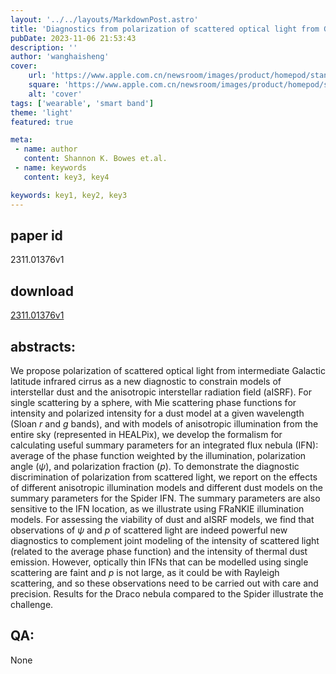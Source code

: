 ```yaml
---
layout: '../../layouts/MarkdownPost.astro'
title: 'Diagnostics from polarization of scattered optical light from Galactic infrared cirrus'
pubDate: 2023-11-06 21:53:43
description: ''
author: 'wanghaisheng'
cover:
    url: 'https://www.apple.com.cn/newsroom/images/product/homepod/standard/Apple-HomePod-hero-230118_big.jpg.large_2x.jpg'
    square: 'https://www.apple.com.cn/newsroom/images/product/homepod/standard/Apple-HomePod-hero-230118_big.jpg.large_2x.jpg'
    alt: 'cover'
tags: ['wearable', 'smart band'] 
theme: 'light'
featured: true

meta:
 - name: author
   content: Shannon K. Bowes et.al.
 - name: keywords
   content: key3, key4

keywords: key1, key2, key3
---
```


## paper id
2311.01376v1
## download
[2311.01376v1](http://arxiv.org/abs/2311.01376v1)
## abstracts:
We propose polarization of scattered optical light from intermediate Galactic latitude infrared cirrus as a new diagnostic to constrain models of interstellar dust and the anisotropic interstellar radiation field (aISRF). For single scattering by a sphere, with Mie scattering phase functions for intensity and polarized intensity for a dust model at a given wavelength (Sloan $r$ and $g$ bands), and with models of anisotropic illumination from the entire sky (represented in HEALPix), we develop the formalism for calculating useful summary parameters for an integrated flux nebula (IFN): average of the phase function weighted by the illumination, polarization angle ($\psi$), and polarization fraction ($p$). To demonstrate the diagnostic discrimination of polarization from scattered light, we report on the effects of different anisotropic illumination models and different dust models on the summary parameters for the Spider IFN. The summary parameters are also sensitive to the IFN location, as we illustrate using FRaNKIE illumination models. For assessing the viability of dust and aISRF models, we find that observations of $\psi$ and $p$ of scattered light are indeed powerful new diagnostics to complement joint modeling of the intensity of scattered light (related to the average phase function) and the intensity of thermal dust emission. However, optically thin IFNs that can be modelled using single scattering are faint and $p$ is not large, as it could be with Rayleigh scattering, and so these observations need to be carried out with care and precision. Results for the Draco nebula compared to the Spider illustrate the challenge.
## QA:
None
